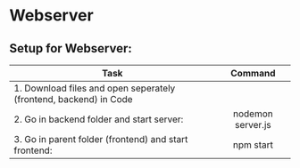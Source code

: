 # Webserver

## Setup for Webserver:

| Task                                                              | Command              |
|-------------------------------------------------------------------|:--------------------:|
| 1. Download files and open seperately (frontend, backend) in Code |                      |
| 2. Go in backend folder and start server:                         | nodemon server.js    |
| 3. Go in parent folder (frontend) and start frontend:             | npm start            |
 
